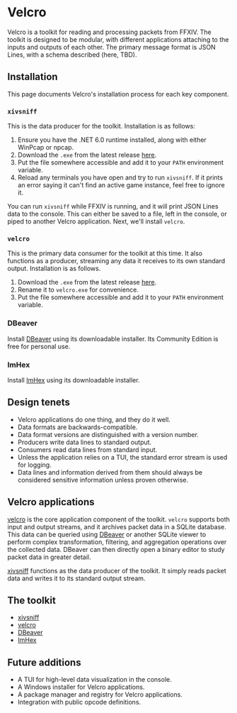 # Velcro
Velcro is a toolkit for reading and processing packets from FFXIV. The toolkit is designed to be modular, with different applications attaching to the inputs and outputs of each other. The primary message format is JSON Lines, with a schema described (here, TBD).

## Installation
This page documents Velcro's installation process for each key component.

### `xivsniff`
This is the data producer for the toolkit. Installation is as follows:
1. Ensure you have the .NET 6.0 runtime installed, along with either WinPcap or npcap. 
2. Download the `.exe` from the latest release [here](https://github.com/velcro-xiv/xivsniff/releases/latest).
3. Put the file somewhere accessible and add it to your `PATH` environment variable.
4. Reload any terminals you have open and try to run `xivsniff`. If it prints an error saying it can't find an active game instance, feel free to ignore it.

You can run `xivsniff` while FFXIV is running, and it will print JSON Lines data to the console.
This can either be saved to a file, left in the console, or piped to another Velcro application.
Next, we'll install `velcro`.

### `velcro`
This is the primary data consumer for the toolkit at this time.
It also functions as a producer, streaming any data it receives to its own standard output.
Installation is as follows.
1. Download the `.exe` from the latest release [here](https://github.com/velcro-xiv/velcro/releases/latest).
2. Rename it to `velcro.exe` for convenience.
3. Put the file somewhere accessible and add it to your `PATH` environment variable.

### DBeaver
Install [DBeaver](https://dbeaver.io/) using its downloadable installer. Its Community Edition is free for personal use.

### ImHex
Install [ImHex](https://imhex.werwolv.net/) using its downloadable installer.

## Design tenets
* Velcro applications do one thing, and they do it well.
* Data formats are backwards-compatible.
* Data format versions are distinguished with a version number.
* Producers write data lines to standard output.
* Consumers read data lines from standard input.
* Unless the application relies on a TUI, the standard error stream is used for logging.
* Data lines and information derived from them should always be considered sensitive information unless proven otherwise.

## Velcro applications
[velcro](https://github.com/velcro-xiv/velcro) is the core application component of the toolkit. `velcro` supports both input and output streams, and it archives packet data in a SQLite database. This data can be queried using [DBeaver](https://dbeaver.io/) or another SQLite viewer to perform complex transformation, filtering, and aggregation operations over the collected data. DBeaver can then directly open a binary editor to study packet data in greater detail.

[xivsniff](https://github.com/velcro-xiv/xivsniff) functions as the data producer of the toolkit. It simply reads packet data and writes it to its standard output stream.

## The toolkit
* [xivsniff](https://github.com/velcro-xiv/xivsniff)
* [velcro](https://github.com/velcro-xiv/velcro)
* [DBeaver](https://dbeaver.io/)
* [ImHex](https://imhex.werwolv.net/)

## Future additions
* A TUI for high-level data visualization in the console.
* A Windows installer for Velcro applications.
* A package manager and registry for Velcro applications.
* Integration with public opcode definitions.
